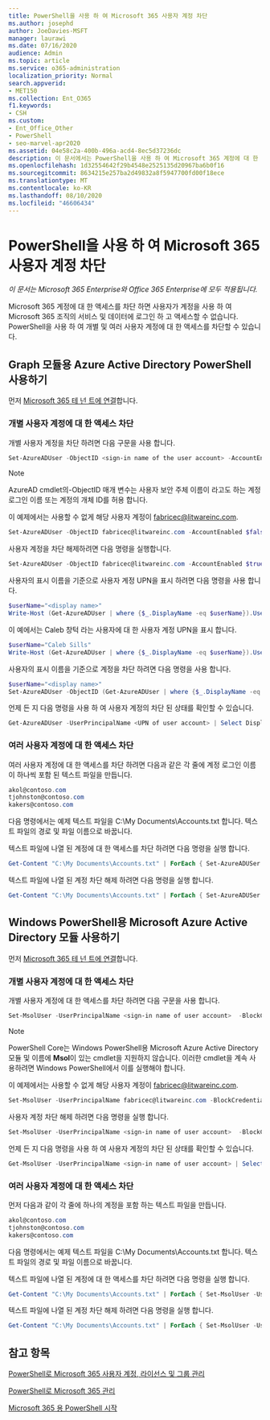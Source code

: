```yaml
---
title: PowerShell을 사용 하 여 Microsoft 365 사용자 계정 차단
ms.author: josephd
author: JoeDavies-MSFT
manager: laurawi
ms.date: 07/16/2020
audience: Admin
ms.topic: article
ms.service: o365-administration
localization_priority: Normal
search.appverid:
- MET150
ms.collection: Ent_O365
f1.keywords:
- CSH
ms.custom:
- Ent_Office_Other
- PowerShell
- seo-marvel-apr2020
ms.assetid: 04e58c2a-400b-496a-acd4-8ec5d37236dc
description: 이 문서에서는 PowerShell을 사용 하 여 Microsoft 365 계정에 대 한 액세스를 차단 및 차단 해제 하는 방법을 설명 합니다.
ms.openlocfilehash: 1d32554642f29b4548e2525135d20967ba6b0f16
ms.sourcegitcommit: 8634215e257ba2d49832a8f5947700fd00f18ece
ms.translationtype: MT
ms.contentlocale: ko-KR
ms.lasthandoff: 08/10/2020
ms.locfileid: "46606434"
---
```

# <a name="block-microsoft-365-user-accounts-with-powershell"></a>PowerShell을 사용 하 여 Microsoft 365 사용자 계정 차단

*이 문서는 Microsoft 365 Enterprise와 Office 365 Enterprise에 모두 적용됩니다.*

Microsoft 365 계정에 대 한 액세스를 차단 하면 사용자가 계정을 사용 하 여 Microsoft 365 조직의 서비스 및 데이터에 로그인 하 고 액세스할 수 없습니다. PowerShell을 사용 하 여 개별 및 여러 사용자 계정에 대 한 액세스를 차단할 수 있습니다.

## <a name="use-the-azure-active-directory-powershell-for-graph-module"></a>Graph 모듈용 Azure Active Directory PowerShell 사용하기

먼저 [Microsoft 365 테 넌 트에 연결](connect-to-office-365-powershell.md#connect-with-the-azure-active-directory-powershell-for-graph-module)합니다.
 
### <a name="block-access-to-individual-user-accounts"></a>개별 사용자 계정에 대 한 액세스 차단

개별 사용자 계정을 차단 하려면 다음 구문을 사용 합니다.
  
```powershell
Set-AzureADUser -ObjectID <sign-in name of the user account> -AccountEnabled $false
```

> [!NOTE]
> AzureAD cmdlet의-ObjectID 매개 변수는 사용자 보안 주체 이름이 라고도 하는 계정 로그인 이름 또는 계정의 개체 ID를 허용 합니다. 
  
이 예제에서는 사용할 수 없게 해당 사용자 계정이 fabricec@litwareinc.com.
  
```powershell
Set-AzureADUser -ObjectID fabricec@litwareinc.com -AccountEnabled $false
```

사용자 계정을 차단 해제하려면 다음 명령을 실행합니다.
  
```powershell
Set-AzureADUser -ObjectID fabricec@litwareinc.com -AccountEnabled $true
```

사용자의 표시 이름을 기준으로 사용자 계정 UPN을 표시 하려면 다음 명령을 사용 합니다.
  
```powershell
$userName="<display name>"
Write-Host (Get-AzureADUser | where {$_.DisplayName -eq $userName}).UserPrincipalName

```

이 예에서는 Caleb 창턱 라는 사용자에 대 한 사용자 계정 UPN을 표시 합니다.
  
```powershell
$userName="Caleb Sills"
Write-Host (Get-AzureADUser | where {$_.DisplayName -eq $userName}).UserPrincipalName
```

사용자의 표시 이름을 기준으로 계정을 차단 하려면 다음 명령을 사용 합니다.
  
```powershell
$userName="<display name>"
Set-AzureADUser -ObjectID (Get-AzureADUser | where {$_.DisplayName -eq $userName}).UserPrincipalName -AccountEnabled $false

```

언제 든 지 다음 명령을 사용 하 여 사용자 계정의 차단 된 상태를 확인할 수 있습니다.
  
```powershell
Get-AzureADUser -UserPrincipalName <UPN of user account> | Select DisplayName,AccountEnabled
```

### <a name="block-access-to-multiple-user-accounts"></a>여러 사용자 계정에 대 한 액세스 차단

여러 사용자 계정에 대 한 액세스를 차단 하려면 다음과 같은 각 줄에 계정 로그인 이름이 하나씩 포함 된 텍스트 파일을 만듭니다.
    
  ```powershell
akol@contoso.com
tjohnston@contoso.com
kakers@contoso.com
  ```

다음 명령에서는 예제 텍스트 파일을 C:\My Documents\Accounts.txt 합니다. 텍스트 파일의 경로 및 파일 이름으로 바꿉니다.
  
텍스트 파일에 나열 된 계정에 대 한 액세스를 차단 하려면 다음 명령을 실행 합니다.
    
```powershell
Get-Content "C:\My Documents\Accounts.txt" | ForEach { Set-AzureADUSer -ObjectID $_ -AccountEnabled $false }
```

텍스트 파일에 나열 된 계정 차단 해제 하려면 다음 명령을 실행 합니다.
    
```powershell
Get-Content "C:\My Documents\Accounts.txt" | ForEach { Set-AzureADUSer -ObjectID $_ -AccountEnabled $true }
```

## <a name="use-the-microsoft-azure-active-directory-module-for-windows-powershell"></a>Windows PowerShell용 Microsoft Azure Active Directory 모듈 사용하기

먼저 [Microsoft 365 테 넌 트에 연결](connect-to-office-365-powershell.md#connect-with-the-microsoft-azure-active-directory-module-for-windows-powershell)합니다.
    
### <a name="block-access-to-individual-user-accounts"></a>개별 사용자 계정에 대 한 액세스 차단

개별 사용자 계정에 대 한 액세스를 차단 하려면 다음 구문을 사용 합니다.
  
```powershell
Set-MsolUser -UserPrincipalName <sign-in name of user account>  -BlockCredential $true
```

>[!Note]
>PowerShell Core는 Windows PowerShell용 Microsoft Azure Active Directory 모듈 및 이름에 **Msol**이 있는 cmdlet을 지원하지 않습니다. 이러한 cmdlet을 계속 사용하려면 Windows PowerShell에서 이를 실행해야 합니다.
>

이 예제에서는 사용할 수 없게 해당 사용자 계정이 fabricec@litwareinc.com.
  
```powershell
Set-MsolUser -UserPrincipalName fabricec@litwareinc.com -BlockCredential $true
```

사용자 계정 차단 해제 하려면 다음 명령을 실행 합니다.
  
```powershell
Set-MsolUser -UserPrincipalName <sign-in name of user account>  -BlockCredential $false
```

언제 든 지 다음 명령을 사용 하 여 사용자 계정의 차단 된 상태를 확인할 수 있습니다.
  
```powershell
Get-MsolUser -UserPrincipalName <sign-in name of user account> | Select DisplayName,BlockCredential
```

### <a name="block-access-to-multiple-user-accounts"></a>여러 사용자 계정에 대 한 액세스 차단

먼저 다음과 같이 각 줄에 하나의 계정을 포함 하는 텍스트 파일을 만듭니다.
    
```powershell
akol@contoso.com
tjohnston@contoso.com
kakers@contoso.com
```

다음 명령에서는 예제 텍스트 파일을 C:\My Documents\Accounts.txt 합니다. 텍스트 파일의 경로 및 파일 이름으로 바꿉니다.
    
텍스트 파일에 나열 된 계정에 대 한 액세스를 차단 하려면 다음 명령을 실행 합니다.
    
  ```powershell
  Get-Content "C:\My Documents\Accounts.txt" | ForEach { Set-MsolUser -UserPrincipalName $_ -BlockCredential $true }
  ```
텍스트 파일에 나열 된 계정 차단 해제 하려면 다음 명령을 실행 합니다.
    
  ```powershell
  Get-Content "C:\My Documents\Accounts.txt" | ForEach { Set-MsolUser -UserPrincipalName $_ -BlockCredential $false }
  ```

## <a name="see-also"></a>참고 항목

[PowerShell로 Microsoft 365 사용자 계정, 라이선스 및 그룹 관리](manage-user-accounts-and-licenses-with-office-365-powershell.md)
  
[PowerShell로 Microsoft 365 관리](manage-office-365-with-office-365-powershell.md)
  
[Microsoft 365 용 PowerShell 시작](getting-started-with-office-365-powershell.md)
